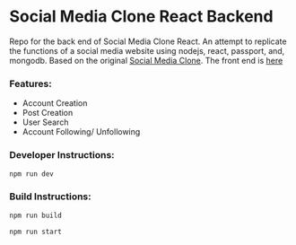 # Social Media Clone React Backend

Repo for the back end of Social Media Clone React. An attempt to replicate the functions of a social media website using nodejs, react, passport, and, mongodb. Based on the original [Social Media Clone](https://github.com/https://github.com/JustSch/SocialMediaClone). The front end is [here](https://github.com/JustSch/social-media-clone-react-frontend)


### Features:
  - Account Creation
  - Post Creation
  - User Search
  - Account Following/ Unfollowing

### Developer Instructions:

```bash
npm run dev
```

### Build Instructions:

```bash
npm run build
```

```bash
npm run start
```
